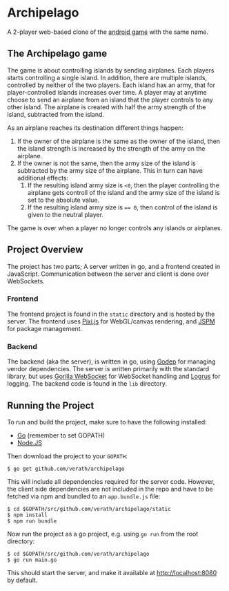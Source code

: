# Archipelago

A 2-player web-based clone of the [android game](https://play.google.com/store/apps/details?id=com.sgg.archipelago_kr) with the same name.

## The Archipelago game

The game is about controlling islands by sending airplanes. Each players starts controlling a single island. In addition, there are multiple islands, controlled by neither of the two players. Each island has an army, that for player-controlled islands increases over time. A player may at anytime choose to send an airplane from an island that the player controls to any other island. The airplane is created with half the army strength of the island, subtracted from the island.

As an airplane reaches its destination different things happen:
  1. If the owner of the airplane is the same as the owner of the island, then the island strength is increased by the strength of the army on the airplane.
  2. If the owner is not the same, then the army size of the island is subtracted by the army size of the airplane. This in turn can have additional effects:
     1. If the resulting island army size is `<0`, then the player controlling the airplane gets controll of the island and the army size of the island is set to the absolute value.
     2. If the resulting island army size is `== 0`, then control of the island is given to the neutral player.

The game is over when a player no longer controls any islands or airplanes.

## Project Overview

The project has two parts; A server written in go, and a frontend created in JavaScript. Communication between the server and client is done over WebSockets.

### Frontend

The frontend project is found in the `static` directory and is hosted by the server. The frontend uses [Pixi.js](https://github.com/pixijs/pixi.js) for WebGL/canvas rendering, and [JSPM](jspm.io) for package management.

### Backend

The backend (aka the server), is written in go, using [Godep](https://github.com/tools/godep) for managing vendor dependencies. The server is written primarily with the standard library, but uses [Gorilla WebSocket](https://github.com/gorilla/websocket) for WebSocket handling and [Logrus](https://github.com/Sirupsen/logrus) for logging. The backend code is found in the `lib` directory.

## Running the Project

To run and build the project, make sure to have the following installed:
* [Go](https://golang.org/dl/) (remember to set GOPATH)
* [Node.JS](https://nodejs.org/en/download/)

Then download the project to your `GOPATH`:
```
$ go get github.com/verath/archipelago
```

This will include all dependencies required for the server code. However, the client side dependencies are not included in the repo and have to be fetched via npm and bundled to an `app.bundle.js` file:

```
$ cd $GOPATH/src/github.com/verath/archipelago/static
$ npm install
$ npm run bundle
```

Now run the project as a go project, e.g. using `go run` from the root directory:

```
$ cd $GOPATH/src/github.com/verath/archipelago
$ go run main.go
```

This should start the server, and make it available at [http://localhost:8080](http://localhost:8080) by default.
